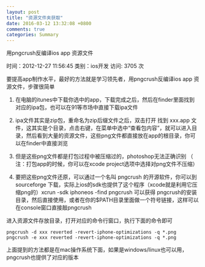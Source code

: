 ```yaml
---
layout: post
title: "资源文件夹获取"
date: 2016-03-12 13:32:08 +0800
comments: true
categories: Summary
---
```



用pngcrush反编译ios app 资源文件

时间：2012-12-27 11:56:45 类别：ios开发 访问: 3705 次

要提高app制作水平，最好的方法就是学习领先者，用pngcrush反编译ios app 资源文件，步骤很简单





<!--more-->




1. 在电脑的itunes中下载你选中的app，下载完成之后，然后在finder里面找到对应的ipa包，也可以在91等市场中直接下载ipa文件

2. ipa文件其实是zip包，重命名为zip后缀文件之后，双击打开
找到 xxx.app 文件，这其实是个目录，点击右键，在菜单中选中“查看包内容”，就可以进入目录，然后看到大量的资源文件，这些png文件都直接放在app的根目录，你可以在finder中直接浏览

3. 但是这些png文件都是打包过程中被压缩过的，photoshop无法正确识别 （ 注：打包app的时候，你可以在xcode project选项中选择对png文件不压缩）

4. 要把这些png文件还原，可以通过一个名叫 pngcrush 的开源软件，你可以到 sourceforge 下载，实际上ios的sdk也提供了这个程序（xcode就是利用它压缩png的）xcrun -sdk iphoneos -find pngcrush 可以获得 pngcrush的安装目录，然后直接使用，或者在你的$PATH目录里面做一个符号链接，这样可以在console窗口直接敲pngcrush


进入资源文件存放目录，打开对应的命令行窗口，执行下面的命令即可
    
    
	pngcrush -d xxx reverted -revert-iphone-optimizations -q *.png
	pngcrush -e xxx reverted -revert-iphone-optimizations -q *.png

上面提到的方法都是在mac操作系统下面，如果是windows/linux也可以用，pngcrush也提供了对应的版本